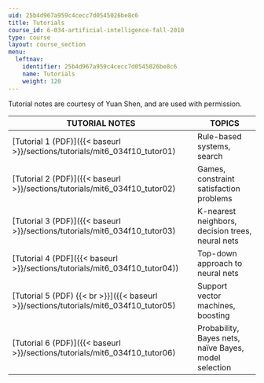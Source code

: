 ```yaml
---
uid: 25b4d967a959c4cecc7d0545026be8c6
title: Tutorials
course_id: 6-034-artificial-intelligence-fall-2010
type: course
layout: course_section
menu:
  leftnav:
    identifier: 25b4d967a959c4cecc7d0545026be8c6
    name: Tutorials
    weight: 120
---
```


Tutorial notes are courtesy of Yuan Shen, and are used with permission.

| TUTORIAL NOTES | TOPICS |
| --- | --- |
| [Tutorial 1 (PDF)]({{< baseurl >}}/sections/tutorials/mit6_034f10_tutor01) | Rule-based systems, search |
| [Tutorial 2 (PDF)]({{< baseurl >}}/sections/tutorials/mit6_034f10_tutor02) | Games, constraint satisfaction problems |
| [Tutorial 3 (PDF)]({{< baseurl >}}/sections/tutorials/mit6_034f10_tutor03) | K-nearest neighbors, decision trees, neural nets |
| [Tutorial 4 (PDF]({{< baseurl >}}/sections/tutorials/mit6_034f10_tutor04)) | Top-down approach to neural nets |
| [Tutorial 5 (PDF)  {{< br >}}]({{< baseurl >}}/sections/tutorials/mit6_034f10_tutor05) | Support vector machines, boosting |
| [Tutorial 6 (PDF)]({{< baseurl >}}/sections/tutorials/mit6_034f10_tutor06) | Probability, Bayes nets, naïve Bayes, model selection